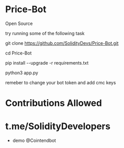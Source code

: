 # Price-Bot


Open Source

try running some of the following task

git clone https://github.com/SolidityDevs/Price-Bot.git

cd Price-Bot

pip install --upgrade -r requirements.txt

python3 app.py


remeber to change your bot token and add cmc keys 

# Contributions Allowed

# t.me/SolidityDevelopers
* demo @Cointendbot

